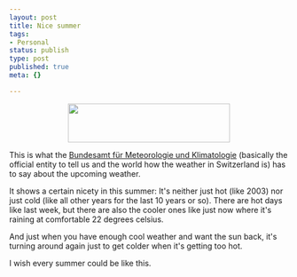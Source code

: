 ```yaml
---
layout: post
title: Nice summer
tags:
- Personal
status: publish
type: post
published: true
meta: {}

---
```

<div align="center"><img width='292' height='70' border='0' hspace='5' src='/uploads/weather.png' alt='' /></div>
<p>This is what the <a href="http://www.meteoschweiz.ch">Bundesamt für Meteorologie und Klimatologie</a> (basically the official entity to tell us and the world how the weather in Switzerland is) has to say about the upcoming weather.</p>
<p>It shows a certain nicety in this summer: It's neither just hot (like 2003) nor just cold (like all other years for the last 10 years or so). There are hot days like last week, but there are also the cooler ones like just now where it's raining at comfortable 22 degrees celsius.</p>
<p>And just when you have enough cool weather and want the sun back, it's turning around again just to get colder when it's getting too hot.</p>
<p>I wish every summer could be like this.</p>
